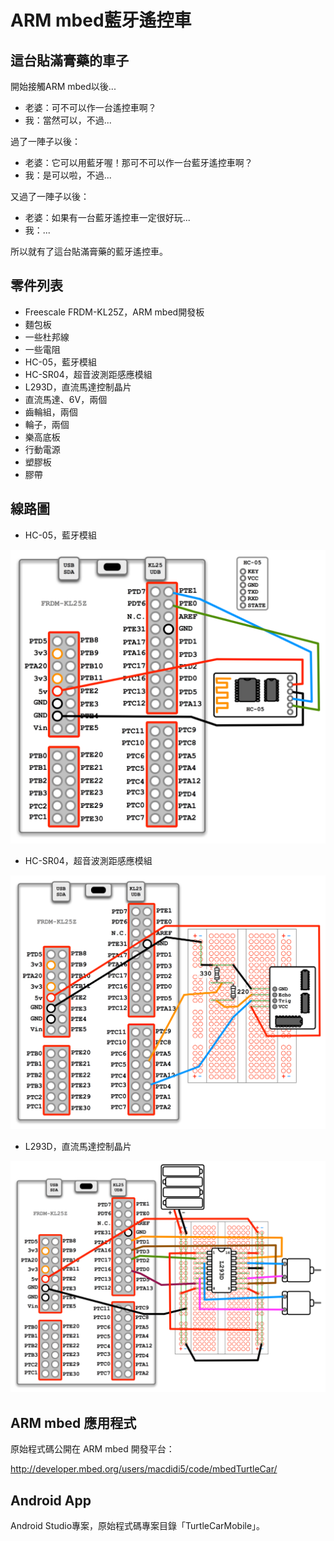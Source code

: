 # ARM mbed藍牙遙控車

## 這台貼滿膏藥的車子

開始接觸ARM mbed以後...

* 老婆：可不可以作一台遙控車啊？
* 我：當然可以，不過...

過了一陣子以後：

* 老婆：它可以用藍牙喔！那可不可以作一台藍牙遙控車啊？
* 我：是可以啦，不過...

又過了一陣子以後：

* 老婆：如果有一台藍牙遙控車一定很好玩...
* 我：...

所以就有了這台貼滿膏藥的藍牙遙控車。

## 零件列表

* Freescale FRDM-KL25Z，ARM mbed開發板
* 麵包板
* 一些杜邦線
* 一些電阻
* HC-05，藍牙模組
* HC-SR04，超音波測距感應模組
* L293D，直流馬達控制晶片
* 直流馬達、6V，兩個
* 齒輪組，兩個
* 輪子，兩個
* 樂高底板
* 行動電源
* 塑膠板
* 膠帶

## 線路圖

* HC-05，藍牙模組

![](https://github.com/macdidi5/ARMmbedTurtleCar/blob/master/images/HC05.png)

* HC-SR04，超音波測距感應模組

![](https://github.com/macdidi5/ARMmbedTurtleCar/blob/master/images/HCSR04.png)

* L293D，直流馬達控制晶片

![](https://github.com/macdidi5/ARMmbedTurtleCar/blob/master/images/L293D.png)

## ARM mbed 應用程式

原始程式碼公開在 ARM mbed 開發平台：

<a href="http://developer.mbed.org/users/macdidi5/code/mbedTurtleCar/">http://developer.mbed.org/users/macdidi5/code/mbedTurtleCar/</a>

## Android App

Android Studio專案，原始程式碼專案目錄「TurtleCarMobile」。